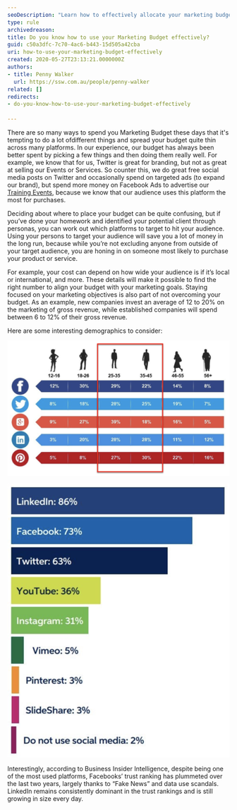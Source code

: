 ```yaml
---
seoDescription: "Learn how to effectively allocate your marketing budget by targeting the right platforms and staying focused on your objectives."
type: rule
archivedreason: 
title: Do you know how to use your Marketing Budget effectively?
guid: c50a3dfc-7c70-4ac6-b443-15d505a42cba
uri: how-to-use-your-marketing-budget-effectively
created: 2020-05-27T23:13:21.0000000Z
authors:
- title: Penny Walker
  url: https://ssw.com.au/people/penny-walker
related: []
redirects:
- do-you-know-how-to-use-your-marketing-budget-effectively

---
```


There are so many ways to spend you Marketing Budget these days that it's tempting to do a lot ofdifferent things and spread your budget quite thin across many platforms. In our experience, our budget has always been better spent by picking a few things and then doing them really well. For example, we know that for us, Twitter is great for branding, but not as great at selling our Events or Services. So counter this, we do great free social media posts on Twitter and occasionally spend on targeted ads (to expand our brand), but spend more money on Facebook Ads to advertise our [Training Events](https://www.ssw.com.au/ssw/Events/Training/NET-Core-Superpowers-Tour.aspx), because we know that our audience uses this platform the most for purchases.

<!--endintro-->

Deciding about where to place your budget can be quite confusing, but if you’ve done your homework and identified your potential client through personas, you can work out which platforms to target to hit your audience.  
Using your persons to target your audience will save you a lot of money in the long run, because while you’re not excluding anyone from outside of your target audience, you are honing in on someone most likely to purchase your product or service. 
 
For example, your cost can depend on how wide your audience is if it’s local or international, and more. These details will make it possible to find the right number to align your budget with your marketing goals. Staying focused on your marketing objectives is also part of not overcoming your budget. As an example, new companies invest an average of 12 to 20% on the marketing of gross revenue, while established companies will spend between 6 to 12% of their gross revenue. 

Here are some interesting demographics to consider:

![Figure: For SSW we know that our target audience is mostly men aged between 25-45, so we know for Social Media we should focus on Facebook, Twitter & LinkedIn. If we had products, Pinterest & Instagram would be our best target because they are more visual.](target-audience-table.png)  

![Figure: According to Marketing Insider Group, the most popular platform is now LinkedIn, followed by Facebook](social-platforms.png)  

Interestingly, according to Business Insider Intelligence, despite being one of the most used platforms, Facebooks’ trust ranking has plummeted over the last two years, largely thanks to “Fake News” and data use scandals. LinkedIn remains consistently dominant in the trust rankings and is still growing in size every day.
